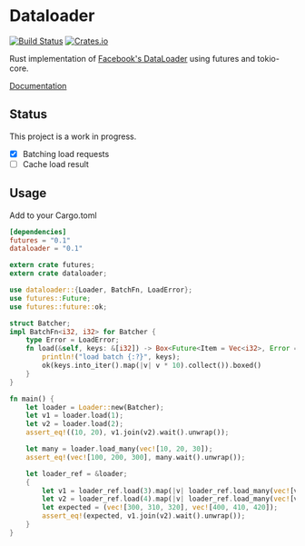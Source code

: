 # Dataloader
[![Build Status](https://travis-ci.org/cksac/dataloader-rs.svg?branch=master)](https://travis-ci.org/cksac/dataloader-rs)
[![Crates.io](https://img.shields.io/crates/v/dataloader.svg)](https://crates.io/crates/dataloader)

Rust implementation of [Facebook's DataLoader](https://github.com/facebook/dataloader) using futures and tokio-core.

[Documentation](https://docs.rs/dataloader)

## Status
This project is a work in progress.
 - [x] Batching load requests
 - [ ] Cache load result

## Usage
Add to your Cargo.toml
```toml
[dependencies]
futures = "0.1"
dataloader = "0.1"
```

```rust
extern crate futures;
extern crate dataloader;

use dataloader::{Loader, BatchFn, LoadError};
use futures::Future;
use futures::future::ok;

struct Batcher;
impl BatchFn<i32, i32> for Batcher {
    type Error = LoadError;
    fn load(&self, keys: &[i32]) -> Box<Future<Item = Vec<i32>, Error = Self::Error>> {
        println!("load batch {:?}", keys);
        ok(keys.into_iter().map(|v| v * 10).collect()).boxed()
    }
}

fn main() {
    let loader = Loader::new(Batcher);
    let v1 = loader.load(1);
    let v2 = loader.load(2);
    assert_eq!((10, 20), v1.join(v2).wait().unwrap());

    let many = loader.load_many(vec![10, 20, 30]);
    assert_eq!(vec![100, 200, 300], many.wait().unwrap());

    let loader_ref = &loader;
    {
        let v1 = loader_ref.load(3).map(|v| loader_ref.load_many(vec![v, v + 1, v + 2]).wait().unwrap());
        let v2 = loader_ref.load(4).map(|v| loader_ref.load_many(vec![v, v + 1, v + 2]).wait().unwrap());
        let expected = (vec![300, 310, 320], vec![400, 410, 420]);
        assert_eq!(expected, v1.join(v2).wait().unwrap());
    }
}
```